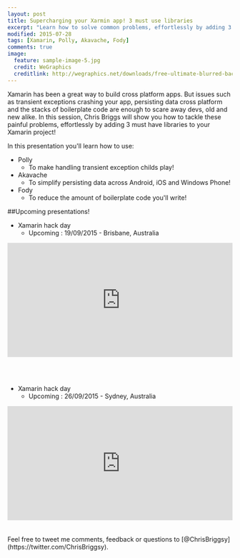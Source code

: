 ```yaml
---
layout: post
title: Supercharging your Xarmin app! 3 must use libraries
excerpt: "Learn how to solve common problems, effortlessly by adding 3 must have libraries to your Xamarin project!"
modified: 2015-07-28
tags: [Xamarin, Polly, Akavache, Fody]
comments: true
image:
  feature: sample-image-5.jpg
  credit: WeGraphics
  creditlink: http://wegraphics.net/downloads/free-ultimate-blurred-background-pack/
---
```


Xamarin has been a great way to build cross platform apps. But issues such as transient exceptions crashing your app, persisting data cross platform and the stacks of boilerplate code are enough to scare away devs, old and new alike. In this session, Chris Briggs will show you how to tackle these painful problems, effortlessly by adding 3 must have libraries to your Xamarin project!

In this presentation you'll learn how to use:
* Polly 
	* To make handling transient exception childs play!
* Akavache
	* To simplify persisting data across Android, iOS and Windows Phone!
* Fody
	* To reduce the amount of boilerplate code you'll write! 

##Upcoming presentations!

* Xamarin hack day 
  * Upcoming : 19/09/2015 - Brisbane, Australia

<div style="width:100%; text-align:left;" >
  <iframe src="http://www.eventbrite.com/tickets-external?eid=17039715247" frameborder="0" height="256" width="100%" vspace="0" hspace="0" marginheight="5" marginwidth="5" scrolling="auto" allowtransparency="true"></iframe>
</div>  
  
 <br><br>
* Xamarin hack day 
  * Upcoming : 26/09/2015 - Sydney, Australia
  
<div style="width:100%; text-align:left;" >
  <iframe src="http://www.eventbrite.com/tickets-external?eid=14892335376" frameborder="0" height="256" width="100%" vspace="0" hspace="0" marginheight="5" marginwidth="5" scrolling="auto" allowtransparency="true"></iframe>
</div>
 <br><br>  
Feel free to tweet me comments, feedback or questions to [@ChrisBriggsy](https://twitter.com/ChrisBriggsy).